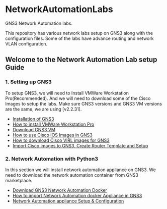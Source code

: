 # NetworkAutomationLabs
GNS3 Network Automation labs.

This repository has various network labs setup on GNS3 along with the
configuration files.
Some of the labs have advance routing and network VLAN configuration.

## Welcome to the Network Automation Lab setup Guide
### 1. Setting up GNS3
To setup GNS3, we will need to Install VMWare Workstation Pro(Recommended).
And we will need to download some of the Cisco Images to setup the labs.
Make sure GNS3 versions and GNS3 VM versions are the same, we are using [v2.2.31].

* [Installation of GNS3](https://www.youtube.com/watch?v=Ibe3hgP8gCA&ab_channel=DavidBombal)
* [How to install VMWare Workstation Pro](https://www.youtube.com/watch?v=A0DEnMi09LY)
* [Download GNS3 VM](https://docs.gns3.com/docs/getting-started/installation/download-gns3-vm/)
* [How to use Cisco IOS Images in GNS3](https://www.youtube.com/watch?v=jhh2_PP9JLU&t=639s)
* [How to download Cisco VIRL images for GNS3](https://www.youtube.com/watch?v=oEP5eXftWJI&ab_channel=DavidBombal)
* [Import Cisco images to GNS3, Create Router Template and Setup](https://www.youtube.com/watch?v=dLkXxy1zWaI&ab_channel=DavidBombal)

### 2. Network Automation with Python3
In this section we will install network automation appliance on GNS3.
We need to download the network automation container
from GNS3 marketplace.
* [Download GNS3 Network Automation Docker](https://www.gns3.com/marketplace/appliances/network-automation)
* [How to import Network Automation docker Appliance in GNS3](https://www.youtube.com/watch?v=qsXDZTPnlro)
* [Network Automation appliance Setup & Configuration](https://www.youtube.com/watch?v=_iuz6x2vBSw&t=24s)
